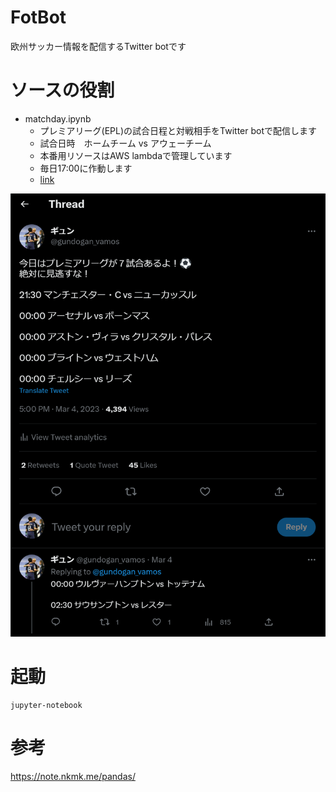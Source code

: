 # FotBot
欧州サッカー情報を配信するTwitter botです

# ソースの役割
- matchday.ipynb
  - プレミアリーグ(EPL)の試合日程と対戦相手をTwitter botで配信します
  - 試合日時　ホームチーム vs アウェーチーム
  - 本番用リソースはAWS lambdaで管理しています
  - 毎日17:00に作動します
  - [link](https://twitter.com/gundogan_vamos/status/1631927541996081153?s=46&t=BowfmUcWj0TK6I1rA1lSHQ)

![matchday.ipynb](images/matchday.png)

# 起動
```
jupyter-notebook
```

# 参考
https://note.nkmk.me/pandas/
